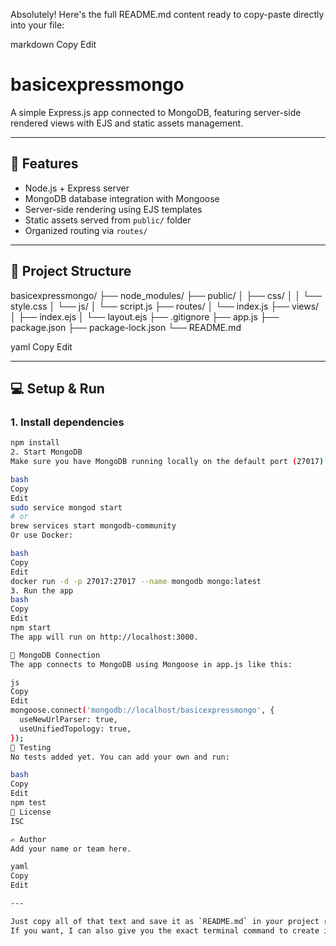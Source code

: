 Absolutely! Here's the full README.md content ready to copy-paste directly into your file:

markdown
Copy
Edit
# basicexpressmongo

A simple Express.js app connected to MongoDB, featuring server-side rendered views with EJS and static assets management.

---

## 🚀 Features

- Node.js + Express server
- MongoDB database integration with Mongoose
- Server-side rendering using EJS templates
- Static assets served from `public/` folder
- Organized routing via `routes/`

---

## 🧱 Project Structure

basicexpressmongo/
├── node_modules/
├── public/
│ ├── css/
│ │ └── style.css
│ └── js/
│ └── script.js
├── routes/
│ └── index.js
├── views/
│ ├── index.ejs
│ └── layout.ejs
├── .gitignore
├── app.js
├── package.json
├── package-lock.json
└── README.md

yaml
Copy
Edit

---

## 💻 Setup & Run

### 1. Install dependencies

```bash
npm install
2. Start MongoDB
Make sure you have MongoDB running locally on the default port (27017). You can start it via:

bash
Copy
Edit
sudo service mongod start
# or
brew services start mongodb-community
Or use Docker:

bash
Copy
Edit
docker run -d -p 27017:27017 --name mongodb mongo:latest
3. Run the app
bash
Copy
Edit
npm start
The app will run on http://localhost:3000.

🔗 MongoDB Connection
The app connects to MongoDB using Mongoose in app.js like this:

js
Copy
Edit
mongoose.connect('mongodb://localhost/basicexpressmongo', {
  useNewUrlParser: true,
  useUnifiedTopology: true,
});
🧪 Testing
No tests added yet. You can add your own and run:

bash
Copy
Edit
npm test
📄 License
ISC

✍️ Author
Add your name or team here.

yaml
Copy
Edit

---

Just copy all of that text and save it as `README.md` in your project root folder.  
If you want, I can also give you the exact terminal command to create it automatically!

